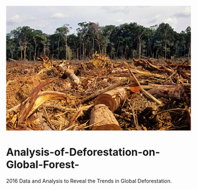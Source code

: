 ![](Deforest.jpg)
# Analysis-of-Deforestation-on-Global-Forest-
2016 Data and Analysis to Reveal the Trends in Global Deforestation.


